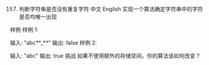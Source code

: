 157. 判断字符串是否没有重复字符
     中文 English
     实现一个算法确定字符串中的字符是否均唯一出现

样例
样例 1:

输入: "abc**\_**"
输出: false
样例 2:

输入: "abc"
输出: true
挑战
如果不使用额外的存储空间，你的算法该如何改变？
